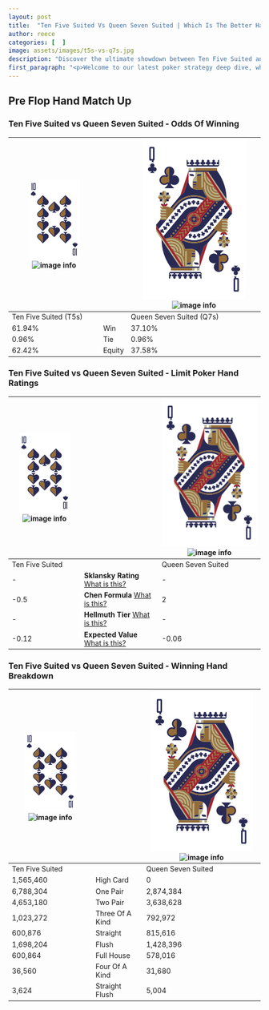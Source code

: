 ```yaml
---
layout: post
title:  "Ten Five Suited Vs Queen Seven Suited | Which Is The Better Hand In Poker? A Complete Guide"
author: reece
categories: [  ]
image: assets/images/t5s-vs-q7s.jpg
description: "Discover the ultimate showdown between Ten Five Suited and Queen Seven Suited in poker! Uncover the odds, strategies, and scenarios where one hand triumphs over the other. Get ready to up your poker game with this thrilling analysis."
first_paragraph: "<p>Welcome to our latest poker strategy deep dive, where we're pitting two distinct hands against each other in a high-stakes showdown: Ten Five Suited vs Queen Seven Suited.</p><p>In the dynamic world of poker, every decision counts, and knowing which hand holds the upper hand is key to your success at the table.</p><p>In this article, we'll dissect these two hands, explore the scenarios where one dominates the other, and equip you with the knowledge to make strategic choices that can tip the odds in your favor.</p><p>Get ready to unravel the intriguing dynamics of these poker hands and elevate your game to new heights.</p>"
---
```




[comment]: # (sp0)

## Pre Flop Hand Match Up

<div class="table hand-ratings" markdown="1"> 



### Ten Five Suited vs Queen Seven Suited - Odds Of Winning


    
| ![image info](assets/images/hand1/T.png) ![image info](assets/images/hand1/5s.png) |  | ![image info](assets/images/hand2/Q.png) ![image info](assets/images/hand2/7s.png) |
| -------- | -------- | -------- |
| Ten Five Suited (T5s) |  | Queen Seven Suited (Q7s) |
| 61.94% | Win | 37.10% |
| 0.96% | Tie | 0.96% |
| 62.42% | Equity | 37.58% |




[comment]: # (sp1)



### Ten Five Suited vs Queen Seven Suited - Limit Poker Hand Ratings


    
| ![image info](assets/images/hand1/T.png) ![image info](assets/images/hand1/5s.png) |  | ![image info](assets/images/hand2/Q.png) ![image info](assets/images/hand2/7s.png) |
| -------- | -------- | -------- |
| Ten Five Suited |  | Queen Seven Suited |
| - | **Sklansky Rating** [What is this?](/sklansky-rating-explained) | - |
| -0.5 | **Chen Formula** [What is this?](/chen-formula-explained) | 2 |
| - | **Hellmuth Tier** [What is this?](/Hellmuth-tier-explained) | - |
| -0.12 | **Expected Value** [What is this?](/expected-value-explained) | -0.06 |




[comment]: # (sp2)



### Ten Five Suited vs Queen Seven Suited - Winning Hand Breakdown


    
| ![image info](assets/images/hand1/T.png) ![image info](assets/images/hand1/5s.png) |  | ![image info](assets/images/hand2/Q.png) ![image info](assets/images/hand2/7s.png) |
| -------- | -------- | -------- |
| Ten Five Suited |  | Queen Seven Suited |
| 1,565,460 | High Card | 0 |
| 6,788,304 | One Pair | 2,874,384 |
| 4,653,180 | Two Pair | 3,638,628 |
| 1,023,272 | Three Of A Kind | 792,972 |
| 600,876 | Straight | 815,616 |
| 1,698,204 | Flush | 1,428,396 |
| 600,864 | Full House | 578,016 |
| 36,560 | Four Of A Kind | 31,680 |
| 3,624 | Straight Flush | 5,004 |




[comment]: # (sp3)



</div>

[comment]: # (sp4)



[comment]: # (sp5)

